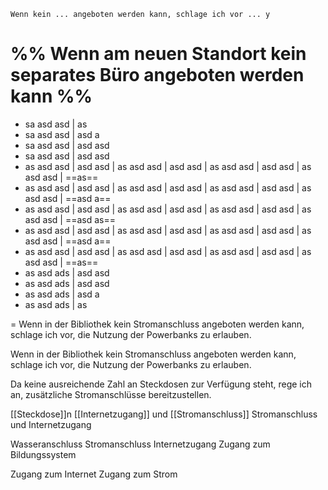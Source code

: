 	Wenn kein ... angeboten werden kann, schlage ich vor ... y

%% Wenn am neuen Standort kein separates Büro angeboten werden kann %%
=

- sa asd asd | as
- sa asd asd | asd a
- sa asd asd | asd asd
- sa asd asd | asd asd
- as asd asd | asd asd | as asd asd | asd asd | as asd asd | asd asd | as asd asd | ==as==
- as asd asd | asd asd | as asd asd | asd asd | as asd asd | asd asd | as asd asd | ==asd a==
- as asd asd | asd asd | as asd asd | asd asd | as asd asd | asd asd | as asd asd | ==asd as==
- as asd asd | asd asd | as asd asd | asd asd | as asd asd | asd asd | as asd asd | ==asd a==
- as asd asd | asd asd | as asd asd | asd asd | as asd asd | asd asd | as asd asd | ==as==
- as asd ads | asd asd
- as asd ads | asd asd
- as asd ads | asd a
- as asd ads | as

=
Wenn in der Bibliothek kein Stromanschluss angeboten werden kann, schlage ich vor, die Nutzung der Powerbanks zu erlauben.

Wenn in der Bibliothek kein Stromanschluss angeboten werden kann, schlage ich vor, die Nutzung der Powerbanks zu erlauben.

Da keine ausreichende Zahl an Steckdosen zur Verfügung steht, rege ich an, zusätzliche Stromanschlüsse bereitzustellen.


[[Steckdose]]n [[Internetzugang]] und [[Stromanschluss]]
Stromanschluss und Internetzugang


Wasseranschluss
Stromanschluss
Internetzugang
Zugang zum Bildungssystem


Zugang zum Internet
Zugang zum Strom


